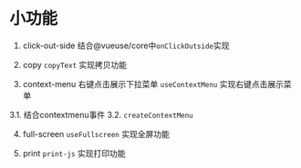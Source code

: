 <!--
 * @Date: 2024-07-23 09:43:30
 * @LastEditors: phil_litian
-->


# 小功能


1. click-out-side 
  结合@vueuse/core中`onClickOutside`实现

2. copy 
  `copyText` 实现拷贝功能

3. context-menu 右键点击展示下拉菜单 
  `useContextMenu` 实现右键点击展示菜单

  3.1. 结合contextmenu事件
  3.2. `createContextMenu`

4. full-screen
  `useFullscreen` 实现全屏功能

5. print
  `print-js` 实现打印功能

